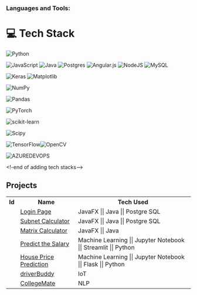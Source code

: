


<!--<h1 align="center">Arjun</h1>-->

<p align="left">
</p>

<h3 align="left">Languages and Tools:</h3>

<!--start of adding tech stacks-->

# 💻 Tech Stack

![Python](https://img.shields.io/badge/python-3670A0?style=plastic&logo=python&logoColor=ffdd54)



![JavaScript](https://img.shields.io/badge/javascript-%23323330.svg?style=plastic&logo=javascript&logoColor=%23F7DF1E) 
![Java](https://img.shields.io/badge/java-%23ED8B00.svg?style=plastic&logo=openjdk&logoColor=white) ![Postgres](https://img.shields.io/badge/postgres-%23316192.svg?style=plastic&logo=postgresql&logoColor=white) 
![Angular.js](https://img.shields.io/badge/angular.js-%23E23237.svg?style=plastic&logo=angularjs&logoColor=white)
![NodeJS](https://img.shields.io/badge/node.js-6DA55F?style=plastic&logo=node.js&logoColor=white) 
![MySQL](https://img.shields.io/badge/mysql-%2300000f.svg?style=plastic&logo=mysql&logoColor=white)






![Keras](https://img.shields.io/badge/Keras-%23D00000.svg?style=plastic&logo=Keras&logoColor=white) ![Matplotlib](https://img.shields.io/badge/Matplotlib-%23ffffff.svg?style=plastic&logo=Matplotlib&logoColor=black)

![NumPy](https://img.shields.io/badge/numpy-%23013243.svg?style=plastic&logo=numpy&logoColor=white)

![Pandas](https://img.shields.io/badge/pandas-%23150458.svg?style=plastic&logo=pandas&logoColor=white) 

![PyTorch](https://img.shields.io/badge/PyTorch-%23EE4C2C.svg?style=plastic&logo=PyTorch&logoColor=white)

![scikit-learn](https://img.shields.io/badge/scikit--learn-%23F7931E.svg?style=plastic&logo=scikit-learn&logoColor=white) 

![Scipy](https://img.shields.io/badge/SciPy-%230C55A5.svg?style=plastic&logo=scipy&logoColor=%white)

![TensorFlow](https://img.shields.io/badge/TensorFlow-%23FF6F00.svg?style=plastic&logo=TensorFlow&logoColor=white)![OpenCV](https://img.shields.io/badge/opencv-%23white.svg?style=plastic&logo=opencv&logoColor=white) 




![AZUREDEVOPS](https://img.shields.io/badge/azuredevops-0078D7.svg?style=plastic&logo=azuredevops&logoColor=white&color=%230078D7) 

<!-end of adding tech stacks-->

<h2>Projects</h2>

<table>
  <tr>
    <th>Id</th>
    <th>Name</th>
    <th>Tech Used</th>
 </tr>
  
  <tr>
    <td></td>
    <td><a href="https://github.com/codeasarjun/login_page">Login Page</td>
    <td>JavaFX || Java || Postgre SQL</td>
  </tr>


 <tr>
    <td></td>
    <td><a href="https://github.com/codeasarjun/Subnet-Calculator-">Subnet Calculator</td>
    <td>JavaFX || Java || Postgre SQL</td>
  </tr>

   <tr>
    <td></td>
    <td><a href="https://github.com/codeasarjun/matrix_calculator">Matrix Calculator</td>
    <td>JavaFX || Java</td>
  </tr>

  <tr>
    <td></td>
    <td><a href="https://github.com/codeasarjun/Predict-the-Salary">Predict the Salary</td>
    <td>Machine Learning || Jupyter Notebook || Streamlit || Python</td>
  </tr>


<tr>
    <td></td>
    <td><a href="https://github.com/codeasarjun/house_price_prediction">House Price Prediction</td>
    <td>Machine Learning || Jupyter Notebook || Flask || Python</td>
  </tr>
  

  <tr>
    <td></td>
    <td><a href="https://github.com/codeasarjun/DriverMate">driverBuddy</td>
    <td>IoT </td>
  </tr>
  
  

  <tr>
    <td></td>
    <td><a href="https://github.com/codeasarjun/CollegeMate">CollegeMate</td>
    <td>NLP </td>
  </tr>
      
  </tr>
</table>

